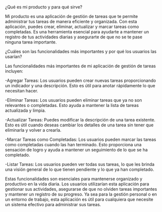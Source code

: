 ¿Qué es mi producto y para qué sirve?

Mi producto es una aplicación de gestión de tareas que te permite administrar tus tareas de manera eficiente y organizada. Con esta aplicación, puedes crear, eliminar, actualizar y marcar tareas como completadas. Es una herramienta esencial para ayudarte a mantener un registro de tus actividades diarias y asegurarte de que no se te pase ninguna tarea importante.

¿Cuáles son las funcionalidades más importantes y por qué los usuarios las usarían?

Las funcionalidades más importantes de mi aplicación de gestión de tareas incluyen:

-Agregar Tareas: Los usuarios pueden crear nuevas tareas proporcionando un indicador y una descripción. Esto es útil para anotar rápidamente lo que necesitan hacer.

-Eliminar Tareas: Los usuarios pueden eliminar tareas que ya no son relevantes o completadas. Esto ayuda a mantener la lista de tareas actualizada y limpia.

-Actualizar Tareas: Puedes modificar la descripción de una tarea existente. Esto es útil cuando deseas cambiar los detalles de una tarea sin tener que eliminarla y volver a crearla.

-Marcar Tareas como Completadas: Los usuarios pueden marcar las tareas como completadas cuando las han terminado. Esto proporciona una sensación de logro y ayuda a mantener un seguimiento de lo que se ha completado.

-Listar Tareas: Los usuarios pueden ver todas sus tareas, lo que les brinda una visión general de lo que tienen pendiente y lo que ya han completado.

Estas funcionalidades son esenciales para mantenerse organizado y productivo en la vida diaria. Los usuarios utilizarían esta aplicación para gestionar sus actividades, asegurarse de que no olviden tareas importantes y mantener un registro de su progreso. Ya sea para la gestión personal o en un entorno de trabajo, esta aplicación es útil para cualquiera que necesite un sistema efectivo para administrar sus tareas.